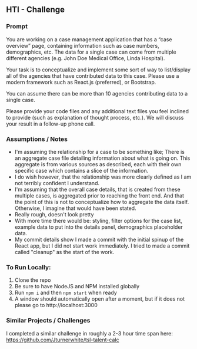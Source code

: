 ## HTI - Challenge

### Prompt
You are working on a case management application that has a “case overview” page, containing information such as case numbers, demographics, etc. The data for a single case can come from multiple different agencies (e.g. John Doe Medical Office, Linda Hospital).

 Your task is to conceptualize and implement some sort of way to list/display all of the agencies that have contributed data to this case. Please use a modern framework such as React.js (preferred), or Bootstrap.

 You can assume there can be more than 10 agencies contributing data to a single case.

 Please provide your code files and any additional text files you feel inclined to provide (such as explanation of thought process, etc.). We will discuss your result in a follow-up phone call.

 ### Assumptions / Notes
 - I'm assuming the relationship for a case to be something like;  There is an aggregate case file detailing information about what is going on.  This aggregate is from various sources as described, each with their own specific case which contains a slice of the information.
 - I do wish however, that the relationship was more clearly defined as I am not terribly confident I understand.
 - I'm assuming that the overall case details, that is created from these multiple cases, is aggregated prior to reaching the front end. And that the point of this is not to conceptualize how to aggregate the data itself.  Otherwise, I imagine that would have been stated.
 - Really rough, doesn't look pretty
 - With more time there would be: styling, filter options for the case list, example data to put into the details panel, demographics placeholder data.
 - My commit details show I made a commit with the initial spinup of the React app, but I did not start work immediately.  I tried to made a commit called "cleanup" as the start of the work.

### To Run Locally:
1. Clone the repo
2. Be sure to have NodeJS and NPM installed globally
3. Run `npm i` and then `npm start` when ready
4. A window should automatically open after a moment, but if it does not please go to http://localhost:3000


### Similar Projects / Challenges
I completed a similar challenge in roughly a 2-3 hour time span here:
https://github.com/Jturnerwhite/tsl-talent-calc
